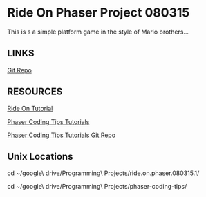 # Ride On Phaser Project 080315

This is s a simple platform game in the style of Mario brothers...

## LINKS

[Git Repo](https://github.com/sunnylam13/tanx-phaser-073015)

## RESOURCES

[Ride On Tutorial](http://phaser.io/tutorials/coding-tips-003)

[Phaser Coding Tips Tutorials](https://github.com/photonstorm/phaser-coding-tips)

[Phaser Coding Tips Tutorials Git Repo](https://github.com/photonstorm/phaser-coding-tips)

## Unix Locations

cd ~/google\ drive/Programming\ Projects/ride.on.phaser.080315.1/

cd ~/google\ drive/Programming\ Projects/phaser-coding-tips/